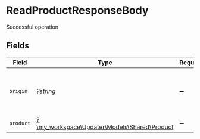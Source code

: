 # ReadProductResponseBody

Successful operation


## Fields

| Field                                                                          | Type                                                                           | Required                                                                       | Description                                                                    | Example                                                                        |
| ------------------------------------------------------------------------------ | ------------------------------------------------------------------------------ | ------------------------------------------------------------------------------ | ------------------------------------------------------------------------------ | ------------------------------------------------------------------------------ |
| `origin`                                                                       | *?string*                                                                      | :heavy_minus_sign:                                                             | Where the most current state of the object came from.                          | Magento                                                                        |
| `product`                                                                      | [?\my_workspace\Updater\Models\Shared\Product](../../models/shared/Product.md) | :heavy_minus_sign:                                                             | N/A                                                                            |                                                                                |